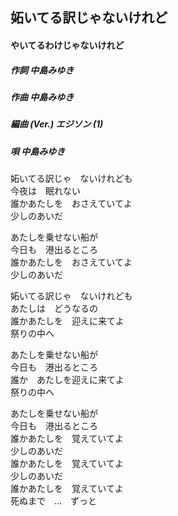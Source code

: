## 妬いてる訳じゃないけれど
#### やいてるわけじゃないけれど

##### 作詞         中島みゆき
##### 作曲         中島みゆき
##### 編曲 (Ver.)  エジソン (1)
##### 唄           中島みゆき


妬いてる訳じゃ　ないけれども  
今夜は　眠れない  
誰かあたしを　おさえていてよ  
少しのあいだ  
  
あたしを乗せない船が  
今日も　港出るところ  
誰かあたしを　おさえていてよ  
少しのあいだ  
  
  
  
  
  
妬いてる訳じゃ　ないけれども  
あたしは　どうなるの  
誰かあたしを　迎えに来てよ  
祭りの中へ  
  
あたしを乗せない船が  
今日も　港出るところ  
誰か　あたしを迎えに来てよ  
祭りの中へ  
  
あたしを乗せない船が  
今日も　港出るところ  
誰かあたしを　覚えていてよ  
少しのあいだ  
誰かあたしを　覚えていてよ  
少しのあいだ  
誰かあたしを　覚えていてよ  
死ぬまで　…　ずっと  
